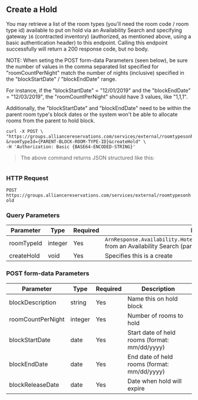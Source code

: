 ## Create a Hold

You may retrieve a list of the room types (you'll need the room code / room type id) available to put on hold via an Availability Search and specifying gateway `16` (contracted inventory) (authorized, as mentioned above, using a basic authentication header) to this endpoint. Calling this endpoint successfully will return a 200 response code, but no body.

NOTE: When seting the POST form-data Parameters (seen below), be sure the number of values in the comma separated list specified for "roomCountPerNight" match the number of nights (inclusive) specified in the "blockStartDate" / "blockEndDate" range.

For instance, if the "blockStartDate" = "12/01/2019" and the "blockEndDate" = "12/03/2019", the "roomCountPerNight" should have 3 values, like "1,1,1".  

Additionally, the "blockStartDate" and "blockEndDate" need to be within the parent room type's block dates or the system won't be able to allocate rooms from the parent to hold block.

```shell
curl -X POST \
"https://groups.alliancereservations.com/services/external/roomtypesonhold?&roomTypeId={PARENT-BLOCK-ROOM-TYPE-ID}&createHold" \
-H 'Authorization: Basic {BASE64-ENCODED-STRING}'
```

> The above command returns JSON structured like this:

```json
```

### HTTP Request

`POST https://groups.alliancereservations.com/services/external/roomtypesonhold`

### Query Parameters

Parameter | Type | Required | Description
--------- | ------- | ------- | -----------
roomTypeId | integer | Yes | `ArnResponse.Availability.HotelAvailability.Hotel.RatePlan.Room.@Code` from an Availability Search (parent block)
createHold | void | Yes | Specifies this is a create

### POST form-data Parameters

Parameter | Type | Required | Description
--------- | ------- | ------- | -----------
blockDescription | string | Yes | Name this on hold block
roomCountPerNight | integer | Yes | Number of rooms to hold
blockStartDate | date | Yes | Start date of held rooms (format: mm/dd/yyyy)
blockEndDate | date | Yes | End date of held rooms (format: mm/dd/yyyy)
blockReleaseDate | date | Yes | Date when hold will expire
